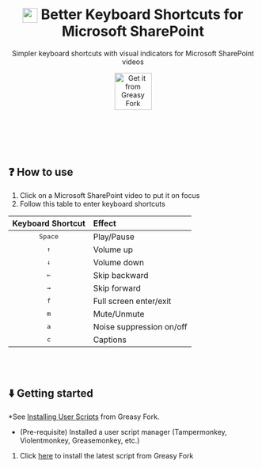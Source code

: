 <h1 align="center"><sub><img src="https://res-1.cdn.office.net/shellux/stream_24x.12dba766a9c30382b781c971070dc87c.svg" width="30px"></sub> Better Keyboard Shortcuts for Microsoft SharePoint</h1>
<p align="center">Simpler keyboard shortcuts with visual indicators for Microsoft SharePoint videos</p>
<p align="center">
    <!-- <a href="#"><img src="https://raw.githubusercontent.com/kazcfz/Browser-Extension-Promo-Badges/refs/heads/main/Google/Chrome%20Web%20Store/SVG%20(with%20border).svg" alt="Get Copy-n-Paste for Chromium" height="75px"></a>
    <a href="#"><img src="https://raw.githubusercontent.com/kazcfz/Browser-Extension-Promo-Badges/refs/heads/main/Mozilla/Firefox/Get%20The%20Add-On.svg" alt="Get Copy-n-Paste for Firefox" height="75px"></a>
    <a href="#"><img src="https://raw.githubusercontent.com/kazcfz/Browser-Extension-Promo-Badges/refs/heads/main/Microsoft/Get%20it%20from%20Microsoft.svg" alt="Get Copy-n-Paste for Microsoft Edge" height="75px"></a> -->
    <a href="https://greasyfork.org/en/scripts/538268-better-keyboard-shortcuts-for-microsoft-sharepoint"><img src="https://raw.githubusercontent.com/kazcfz/Browser-Promotional-Badges/refs/heads/main/GreasyFork/SVG.svg" alt="Get it from Greasy Fork" height="75px"></a>
</p>
<br><br><br><br>

## ❓ How to use
1. Click on a Microsoft SharePoint video to put it on focus
2. Follow this table to enter keyboard shortcuts

| Keyboard Shortcut | Effect |
| :---------------: | :----- |
| <kbd>Space</kbd>  | Play/Pause |
| <kbd>↑</kbd>      | Volume up |
| <kbd>↓</kbd>      | Volume down |
| <kbd>←</kbd>      | Skip backward |
| <kbd>→</kbd>      | Skip forward |
| <kbd>f</kbd>      | Full screen enter/exit |
| <kbd>m</kbd>      | Mute/Unmute |
| <kbd>a</kbd>      | Noise suppression on/off |
| <kbd>c</kbd>      | Captions |

<br><br>
## ⬇️ Getting started
*See [Installing User Scripts](https://greasyfork.org/en/help/installing-user-scripts) from Greasy Fork.<br>
- (Pre-requisite) Installed a user script manager (Tampermonkey, Violentmonkey, Greasemonkey, etc.)
1. Click [here](https://update.greasyfork.org/scripts/538268/Better%20Keyboard%20Shortcuts%20for%20Microsoft%20SharePoint.user.js) to install the latest script from Greasy Fork

